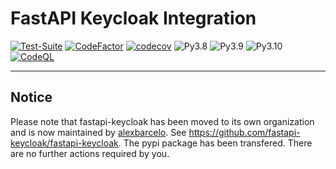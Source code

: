 # FastAPI Keycloak Integration

[![Test-Suite](https://github.com/code-specialist/fastapi-keycloak/actions/workflows/testing.yaml/badge.svg)](https://github.com/code-specialist/fastapi-keycloak/actions/workflows/testing.yaml)
[![CodeFactor](https://www.codefactor.io/repository/github/code-specialist/fastapi-keycloak/badge)](https://www.codefactor.io/repository/github/code-specialist/fastapi-keycloak)
[![codecov](https://codecov.io/gh/code-specialist/fastapi-keycloak/branch/master/graph/badge.svg?token=PX6NJBDUJ9)](https://codecov.io/gh/code-specialist/fastapi-keycloak)
![Py3.8](https://img.shields.io/badge/-Python%203.8-brightgreen)
![Py3.9](https://img.shields.io/badge/-Python%203.9-brightgreen)
![Py3.10](https://img.shields.io/badge/-Python%203.10-brightgreen)
[![CodeQL](https://github.com/code-specialist/fastapi-keycloak/actions/workflows/codeql.yml/badge.svg)](https://github.com/code-specialist/fastapi-keycloak/actions/workflows/codeql.yml)

---

## Notice

Please note that fastapi-keycloak has been moved to its own organization and is now maintained by [alexbarcelo](https://github.com/alexbarcelo). See https://github.com/fastapi-keycloak/fastapi-keycloak. The pypi package has been transfered. There are no further actions required by you.

